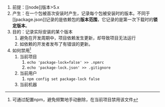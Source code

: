 
1. 前提：[[node]]版本>5.x
2. 产生：在一个包被首次安装时产生，记录每个包被安装时的版本。不同于[[package.json]]记录的是依赖包的**版本范围**，它记录的是第一次下载时的**锁定版本**。
3. 目的：记录实际安装的某个版本
	1. 避免在开发周期中，项目依赖发生更新，却导致项目无法运行
	2. 如依赖的开发者发布了有错误的更新。
4. 如何禁用[^1]
	1. 当前项目
		1. `echo 'package-lock=false' >> .npmrc`
		2. `echo 'package-lock.json' >> .gitignore`
	2. 当前用户
		1. `npm config set package-lock false` 
	3. 当前机器

[^1]: 可通过配置npm，避免频繁地手动删除，在当前项目禁用该文件